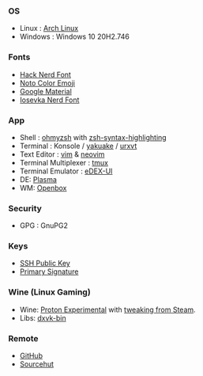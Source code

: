 ### OS
- Linux : [Arch Linux](https://archlinux.org)
- Windows : Windows 10 20H2.746

### Fonts
- [Hack Nerd Font](https://github.com/ryanoasis/nerd-fonts/tree/master/patched-fonts/Hack)
- [Noto Color Emoji](https://github.com/googlefonts/noto-emoji)
- [Google Material](https://github.com/google/material-design-icons)
- [Iosevka Nerd Font](https://github.com/ryanoasis/nerd-fonts/tree/master/patched-fonts/Iosevka)

### App
- Shell : [ohmyzsh](https://ohmyz.sh/) with [zsh-syntax-highlighting](https://github.com/zsh-users/zsh-syntax-highlighting)  
- Terminal : Konsole / [yakuake](https://github.com/KDE/yakuake) / [urxvt](https://github.com/exg/rxvt-unicode)
- Text Editor : [vim](https://www.vim.org/) & [neovim](https://neovim.io/)
- Terminal Multiplexer : [tmux](https://github.com/tmux/tmux)
- Terminal Emulator : [eDEX-UI](https://github.com/GitSquared/edex-ui)
- DE: [Plasma](https://kde.org/plasma-desktop/)
- WM: [Openbox](http://openbox.org/)

### Security
- GPG : GnuPG2

### Keys
- [SSH Public Key](https://meta.sr.ht/~munn.keys)
- [Primary Signature](https://meta.sr.ht/~munn.pgp)

### Wine (Linux Gaming)
- Wine: [Proton Experimental](https://github.com/ValveSoftware/Proton/) with [tweaking from Steam](https://github.com/ValveSoftware/wine). 
- Libs: [dxvk-bin](https://aur.archlinux.org/packages/dxvk-bin/)

### Remote
- [GitHub](https://github.com/skymunn/dotfiles)
- [Sourcehut](https://git.sr.ht/~munn/dotfiles)

